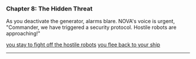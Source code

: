 
### Chapter 8: The Hidden Threat

As you deactivate the generator, alarms blare. NOVA's voice is urgent, "Commander, we have triggered a security protocol. Hostile robots are approaching!"

[you stay to fight off the hostile robots](stories/story1/chapter13.md)
[you flee back to your ship](stories/story1/chapter14.md)

---